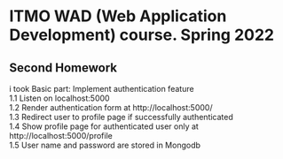 # ITMO WAD (Web Application Development) course. Spring 2022

## Second Homework

i took Basic part: Implement authentication feature <br />
    1.1 Listen on localhost:5000 <br />
    1.2 Render authentication form at http://localhost:5000/ <br />
    1.3 Redirect user to profile page if successfully authenticated <br />
    1.4 Show profile page for authenticated user only at http://localhost:5000/profile <br />
    1.5 User name and password are stored in Mongodb <br />
   
